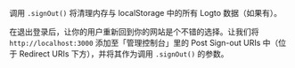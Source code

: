 调用 `.signOut()` 将清理内存与 localStorage 中的所有 Logto 数据（如果有）。

在退出登录后，让你的用户重新回到你的网站是个不错的选择。让我们将 `http://localhost:3000` 添加至「管理控制台」里的 Post Sign-out URIs 中（位于 Redirect URIs 下方），并将其作为调用 `.signOut()` 的参数。
